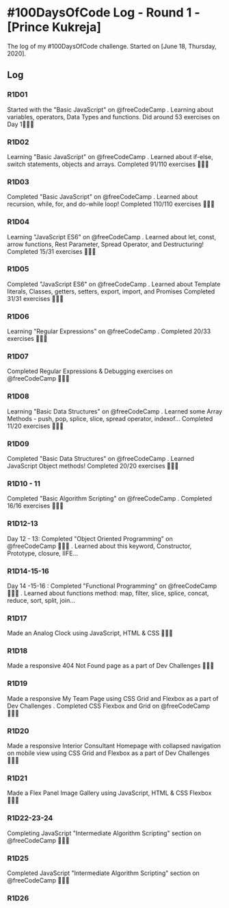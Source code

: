 # #100DaysOfCode Log - Round 1 - [Prince Kukreja]

The log of my #100DaysOfCode challenge. Started on [June 18, Thursday, 2020].

## Log

### R1D01 
Started with the "Basic JavaScript" on @freeCodeCamp
.
Learning about variables, operators, Data Types and functions.
Did around 53 exercises on Day 1👨🏻‍💻

### R1D02
Learning "Basic JavaScript" on @freeCodeCamp
.
Learned about if-else, switch statements, objects and arrays.
Completed 91/110 exercises 👨🏻‍💻

### R1D03
Completed "Basic JavaScript" on @freeCodeCamp
.
Learned about recursion, while, for, and do-while loop!
Completed 110/110 exercises 👨🏻‍💻

### R1D04
Learning "JavaScript ES6" on @freeCodeCamp
.
Learned about let, const, arrow functions, Rest Parameter, Spread Operator, and Destructuring!
Completed 15/31 exercises 👨🏻‍💻

### R1D05
Completed "JavaScript ES6" on @freeCodeCamp
.
Learned about Template literals, Classes, getters, setters, export, import, and Promises
Completed 31/31 exercises 👨🏻‍💻

### R1D06
Learning "Regular Expressions" on @freeCodeCamp
.
Completed 20/33 exercises 👨🏻‍💻

### R1D07
Completed Regular Expressions & Debugging exercises on @freeCodeCamp 👨🏻‍💻

### R1D08
Learning "Basic Data Structures" on @freeCodeCamp
.
Learned some Array Methods - push, pop, splice, slice, spread operator, indexof...
Completed 11/20 exercises 👨🏻‍💻

### R1D09
Completed "Basic Data Structures" on @freeCodeCamp
.
Learned JavaScript Object methods!
Completed 20/20 exercises 👨🏻‍💻

### R1D10 - 11
Completed "Basic Algorithm Scripting" on @freeCodeCamp
.
Completed 16/16 exercises 👨🏻‍💻

### R1D12-13
Day 12 - 13: Completed "Object Oriented Programming" on @freeCodeCamp 👨🏻‍💻
.
Learned about this keyword, Constructor, Prototype, closure, IIFE...

### R1D14-15-16
Day 14 -15-16 : Completed "Functional Programming" on @freeCodeCamp 👨🏻‍💻
.
Learned about functions method: map, filter, slice, splice, concat, reduce,  sort, split, join...

### R1D17
Made an Analog Clock using JavaScript, HTML & CSS 👨🏻‍💻

### R1D18
Made a responsive 404 Not Found page as a part of Dev Challenges 👨🏻‍💻

### R1D19
Made a responsive My Team Page using CSS Grid and Flexbox as a part of Dev Challenges 
.
Completed CSS Flexbox and Grid on @freeCodeCamp 👨🏻‍💻

### R1D20
Made a responsive Interior Consultant Homepage with collapsed navigation on mobile view using CSS Grid and 
Flexbox as a part of Dev Challenges 👨🏻‍💻

### R1D21
Made a Flex Panel Image Gallery using JavaScript, HTML & CSS Flexbox 👨🏻‍💻

### R1D22-23-24
Completing JavaScript "Intermediate Algorithm Scripting" section on @freeCodeCamp 👨🏻‍💻

### R1D25
Completed JavaScript "Intermediate Algorithm Scripting" section on @freeCodeCamp 👨🏻‍💻

### R1D26
